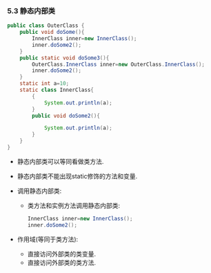 ### 5.3 静态内部类

```Java
public class OuterClass {
    public void doSome(){
        InnerClass inner=new InnerClass();
        inner.doSome2();
    }
    public static void doSome3(){ 
        OuterClass.InnerClass inner=new OuterClass.InnerClass();
        inner.doSome2();
    }
    static int a=10;
    static class InnerClass{
        {
            System.out.println(a);
        }
        public void doSome2(){

            System.out.println(a);
        }
    }
}
```

- 静态内部类可以等同看做类方法.

- 静态内部类不能出现static修饰的方法和变量.
- 调用静态内部类:
    * 类方法和实例方法调用静态内部类:
        ```Java
        InnerClass inner=new InnerClass();
        inner.doSome2();
        ```
- 作用域(等同于类方法):
    * 直接访问外部类的类变量.
    * 直接访问外部类的类方法.